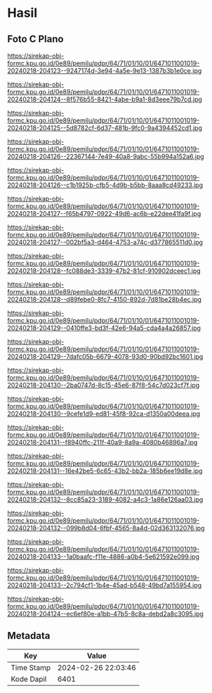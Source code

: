 # Hasil

## Foto C Plano

https://sirekap-obj-formc.kpu.go.id/0e89/pemilu/pdpr/64/71/01/10/01/6471011001019-20240218-204123--9247174d-3e94-4a5e-9e13-1387b3b1e0ce.jpg

https://sirekap-obj-formc.kpu.go.id/0e89/pemilu/pdpr/64/71/01/10/01/6471011001019-20240218-204124--8f576b55-8421-4abe-b9a1-8d3eee79b7cd.jpg

https://sirekap-obj-formc.kpu.go.id/0e89/pemilu/pdpr/64/71/01/10/01/6471011001019-20240218-204125--5d8782cf-6d37-481b-9fc0-9a4394452cd1.jpg

https://sirekap-obj-formc.kpu.go.id/0e89/pemilu/pdpr/64/71/01/10/01/6471011001019-20240218-204126--22367144-7e49-40a8-9abc-55b994a152a6.jpg

https://sirekap-obj-formc.kpu.go.id/0e89/pemilu/pdpr/64/71/01/10/01/6471011001019-20240218-204126--c1b1925b-cfb5-4d9b-b5bb-8aaa8cd49233.jpg

https://sirekap-obj-formc.kpu.go.id/0e89/pemilu/pdpr/64/71/01/10/01/6471011001019-20240218-204127--f65b4797-0922-49d6-ac6b-e22dee41fa9f.jpg

https://sirekap-obj-formc.kpu.go.id/0e89/pemilu/pdpr/64/71/01/10/01/6471011001019-20240218-204127--002bf5a3-d464-4753-a74c-d377865511d0.jpg

https://sirekap-obj-formc.kpu.go.id/0e89/pemilu/pdpr/64/71/01/10/01/6471011001019-20240218-204128--fc088de3-3339-47b2-81cf-910902dceec1.jpg

https://sirekap-obj-formc.kpu.go.id/0e89/pemilu/pdpr/64/71/01/10/01/6471011001019-20240218-204128--d89febe0-8fc7-4150-892d-7d81be28b4ec.jpg

https://sirekap-obj-formc.kpu.go.id/0e89/pemilu/pdpr/64/71/01/10/01/6471011001019-20240218-204129--0410ffe3-bd3f-42e6-94a5-cda4a4a26857.jpg

https://sirekap-obj-formc.kpu.go.id/0e89/pemilu/pdpr/64/71/01/10/01/6471011001019-20240218-204129--7dafc05b-6679-4078-93d0-90bd92bc1601.jpg

https://sirekap-obj-formc.kpu.go.id/0e89/pemilu/pdpr/64/71/01/10/01/6471011001019-20240218-204130--2ba0747d-8c15-45e6-87f8-54c7d023cf7f.jpg

https://sirekap-obj-formc.kpu.go.id/0e89/pemilu/pdpr/64/71/01/10/01/6471011001019-20240218-204130--9cefe1d9-ed81-45f8-92ca-d1350a00deea.jpg

https://sirekap-obj-formc.kpu.go.id/0e89/pemilu/pdpr/64/71/01/10/01/6471011001019-20240218-204131--f8940ffc-211f-40a9-8a9a-4080b46896a7.jpg

https://sirekap-obj-formc.kpu.go.id/0e89/pemilu/pdpr/64/71/01/10/01/6471011001019-20240218-204131--16e42be5-6c65-43b2-bb2a-185b6ee19d8e.jpg

https://sirekap-obj-formc.kpu.go.id/0e89/pemilu/pdpr/64/71/01/10/01/6471011001019-20240218-204132--8cc85a23-3189-4082-a4c3-1a86e126aa03.jpg

https://sirekap-obj-formc.kpu.go.id/0e89/pemilu/pdpr/64/71/01/10/01/6471011001019-20240218-204132--099b8d04-6fbf-4565-8a4d-02d363132076.jpg

https://sirekap-obj-formc.kpu.go.id/0e89/pemilu/pdpr/64/71/01/10/01/6471011001019-20240218-204133--1a0baafc-f11e-4886-a0b4-5e621592e099.jpg

https://sirekap-obj-formc.kpu.go.id/0e89/pemilu/pdpr/64/71/01/10/01/6471011001019-20240218-204133--2c794cf1-1b4e-45ad-b548-49bd7a155954.jpg

https://sirekap-obj-formc.kpu.go.id/0e89/pemilu/pdpr/64/71/01/10/01/6471011001019-20240218-204124--ec6ef80e-a1bb-47b5-8c8a-debd2a8c3095.jpg


## Metadata

| Key        | Value               |
| ---------- | ------------------- |
| Time Stamp | 2024-02-26 22:03:46 |
| Kode Dapil | 6401                |



